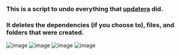 ### This is a script to undo everything that [updatera](https://github.com/Justme488/updatera) did.

### It deletes the dependencies (if you choose to), files, and folders that were created.

![image](https://github.com/Justme488/screenshots/blob/master/uninstall-ra/)
![image](https://github.com/Justme488/screenshots/blob/master/uninstall-ra/)
![image](https://github.com/Justme488/screenshots/blob/master/uninstall-ra/)
![image](https://github.com/Justme488/screenshots/blob/master/uninstall-ra/)
